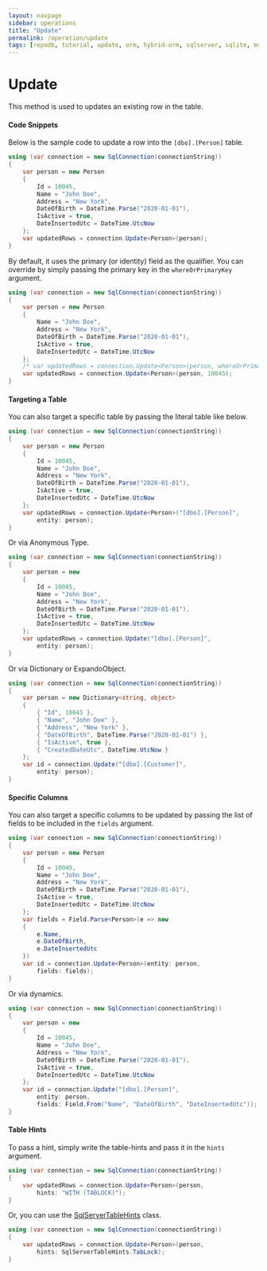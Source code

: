 ```yaml
---
layout: navpage
sidebar: operations
title: "Update"
permalink: /operation/update
tags: [repodb, tutorial, update, orm, hybrid-orm, sqlserver, sqlite, mysql, postgresql]
---
```


# Update

This method is used to updates an existing row in the table.

#### Code Snippets

Below is the sample code to update a row into the `[dbo].[Person]` table.

```csharp
using (var connection = new SqlConnection(connectionString))
{
	var person = new Person
	{
		Id = 10045,
		Name = "John Doe",
		Address = "New York",
		DateOfBirth = DateTime.Parse("2020-01-01"),
		IsActive = true,
		DateInsertedUtc = DateTime.UtcNow
	};
	var updatedRows = connection.Update<Person>(person);
}
```

By default, it uses the primary (or identity) field as the qualifier. You can override by simply passing the primary key in the `whereOrPrimaryKey` argument.

```csharp
using (var connection = new SqlConnection(connectionString))
{
	var person = new Person
	{
		Name = "John Doe",
		Address = "New York",
		DateOfBirth = DateTime.Parse("2020-01-01"),
		IsActive = true,
		DateInsertedUtc = DateTime.UtcNow
	};
	/* var updatedRows = connection.Update<Person>(person, whereOrPrimaryKey: 10045); // Same as below */
	var updatedRows = connection.Update<Person>(person, 10045);
}
```

#### Targeting a Table

You can also target a specific table by passing the literal table like below.

```csharp
using (var connection = new SqlConnection(connectionString))
{
	var person = new Person
	{
		Id = 10045,
		Name = "John Doe",
		Address = "New York",
		DateOfBirth = DateTime.Parse("2020-01-01"),
		IsActive = true,
		DateInsertedUtc = DateTime.UtcNow
	};
	var updatedRows = connection.Update<Person>("[dbo].[Person]",
		entity: person);
}
```

Or via Anonymous Type.

```csharp
using (var connection = new SqlConnection(connectionString))
{
	var person = new
	{
		Id = 10045,
		Name = "John Doe",
		Address = "New York",
		DateOfBirth = DateTime.Parse("2020-01-01"),
		IsActive = true,
		DateInsertedUtc = DateTime.UtcNow
	};
	var updatedRows = connection.Update("[dbo].[Person]",
		entity: person);
}
```

Or via Dictionary or ExpandoObject.

```csharp
using (var connection = new SqlConnection(connectionString))
{
    var person = new Dictionary<string, object>
    {
        { "Id", 10045 },
        { "Name", "John Doe" },
        { "Address", "New York" },
        { "DateOfBirth", DateTime.Parse("2020-01-01") },
        { "IsActive", true },
        { "CreatedDateUtc", DateTime.UtcNow }
    };
    var id = connection.Update("[dbo].[Customer]",
        entity: person);
}
```

#### Specific Columns

You can also target a specific columns to be updated by passing the list of fields to be included in the `fields` argument.

```csharp
using (var connection = new SqlConnection(connectionString))
{
	var person = new Person
	{
		Id = 10045,
		Name = "John Doe",
		Address = "New York",
		DateOfBirth = DateTime.Parse("2020-01-01"),
		IsActive = true,
		DateInsertedUtc = DateTime.UtcNow
	};
    var fields = Field.Parse<Person>(e => new
    {
        e.Name,
        e.DateOfBirth,
        e.DateInsertedUtc
    })
	var id = connection.Update<Person>(entity: person,
        fields: fields);
}
```

Or via dynamics.

```csharp
using (var connection = new SqlConnection(connectionString))
{
	var person = new
	{
		Id = 10045,
		Name = "John Doe",
		Address = "New York",
		DateOfBirth = DateTime.Parse("2020-01-01"),
		IsActive = true,
		DateInsertedUtc = DateTime.UtcNow
	};
	var id = connection.Update("[dbo].[Person]",
		entity: person,
        fields: Field.From("Name", "DateOfBirth", "DateInsertedUtc"));
}
```

#### Table Hints

To pass a hint, simply write the table-hints and pass it in the `hints` argument.

```csharp
using (var connection = new SqlConnection(connectionString))
{
	var updatedRows = connection.Update<Person>(person,
		hints: "WITH (TABLOCK)");
}
```

Or, you can use the [SqlServerTableHints](/class/sqlservertablehints) class.

```csharp
using (var connection = new SqlConnection(connectionString))
{
	var updatedRows = connection.Update<Person>(person,
		hints: SqlServerTableHints.TabLock);
}
```
